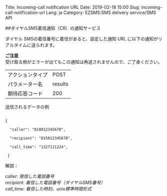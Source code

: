 Title: Incoming-call notification URL
Date: 2019-02-18 15:00
Slug: incoming-call-notification-url
Lang: ja
Category: EZSMS:SMS delivery service/SMS API

##ダイヤルSMS着信通知（CR）の通知サービス


ダイヤル SMSの着信番号に着信があると、設定した通知 URL に以下の通知がリアルタイムに送られます。

**ご注意** <br>
受け取る側がエラーが出てもこの通知は再送されませんので、ご了承ください。

<table>
 <tr>
   <td>アクションタイプ</td>
   <td>POST</td>
 </tr>
 <tr>
   <td>パラメーター名</td>
   <td>results</td>
 </tr>
 <tr>
   <td>期待応答コード</td>
   <td>200</td>
 </tr>
</table>

送信されるデータの例

```Content-Type: application/json 

{

  "caller": "818012345678",  
  
  "recipient": "815012345678",   
  
  "call_time": "1327111224",
  
 }
 ```
 
 
 解説：
 
 _caller: 発信した電話番号_ <br>
 _recipient: 着信した電話番号（ダイヤルSMS番号）_ <br>
 _call_time: 着信した時刻、unix標準時間形式_ <br>
